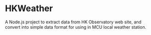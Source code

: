 # HKWeather
A Node.js project to extract data from HK Observatory web site, and convert into simple data format for using in MCU local weather station. 
